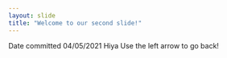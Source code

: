 ```yaml
---
layout: slide
title: "Welcome to our second slide!"
---
```

Date committed 04/05/2021
Hiya
Use the left arrow to go back!
